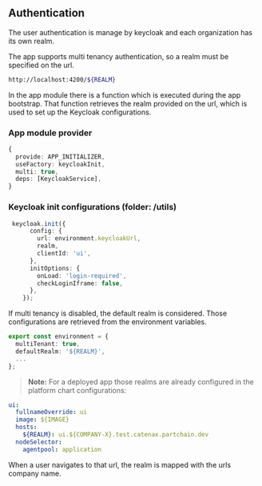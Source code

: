 ## Authentication

The user authentication is manage by keycloak and each organization has its own realm.

The app supports multi tenancy authentication, so a realm must be specified on the url.

```bash
http://localhost:4200/${REALM}
```

In the app module there is a function which is executed during the app bootstrap. 
That function retrieves the realm provided on the url, which is used to set up the Keycloak configurations.

### App module provider

````typescript
{
  provide: APP_INITIALIZER,
  useFactory: keycloakInit,
  multi: true,
  deps: [KeycloakService],
}
````

### Keycloak init configurations (folder: /utils)

````typescript
 keycloak.init({
      config: {
        url: environment.keycloakUrl,
        realm,
        clientId: 'ui',
      },
      initOptions: {
        onLoad: 'login-required',
        checkLoginIframe: false,
      },
    });
````

If multi tenancy is disabled, the default realm is considered. 
Those configurations are retrieved from the environment variables.

````typescript
export const environment = {
  multiTenant: true,
  defaultRealm: '${REALM}',
  ...
};
````

> **Note:** For a deployed app those realms are already configured in the platform chart configurations:

````yaml
ui:
  fullnameOverride: ui
  image: ${IMAGE}
  hosts:
    ${REALM}: ui.${COMPANY-X}.test.catenax.partchain.dev
  nodeSelector:
    agentpool: application
````

When a user navigates to that url, the realm is mapped with the urls company name.
